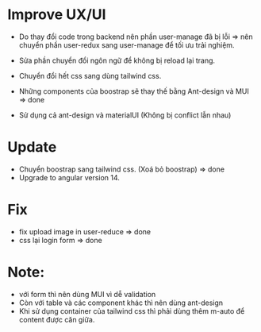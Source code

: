 # Improve UX/UI

- Do thay đổi code trong backend nên phần user-manage đã bị lỗi => nên chuyển phần user-redux sang user-manage để tối ưu trải nghiệm.

- Sửa phần chuyển đổi ngôn ngữ để không bị reload lại trang.

- Chuyển đổi hết css sang dùng tailwind css.

- Những components của boostrap sẽ thay thế bằng Ant-design và MUI => done

- Sử dụng cả ant-design và materialUI (Không bị conflict lẫn nhau)

# Update

- Chuyển boostrap sang tailwind css. (Xoá bỏ boostrap) => done
- Upgrade to angular version 14.

# Fix

- fix upload image in user-reduce => done
- css lại login form => done

# Note:

- với form thì nên dùng MUI vì dễ validation
- Còn với table và các component khác thì nên dùng ant-design
- Khi sử dụng container của tailwind css thì phải dùng thêm m-auto để content được căn giữa.
